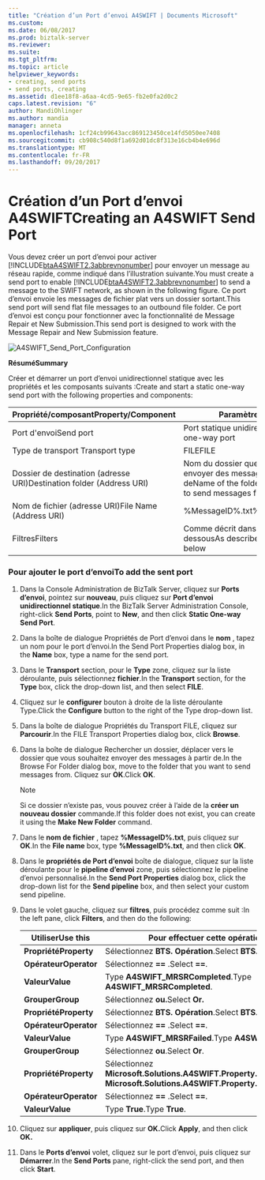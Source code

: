 ```yaml
---
title: "Création d’un Port d’envoi A4SWIFT | Documents Microsoft"
ms.custom: 
ms.date: 06/08/2017
ms.prod: biztalk-server
ms.reviewer: 
ms.suite: 
ms.tgt_pltfrm: 
ms.topic: article
helpviewer_keywords:
- creating, send ports
- send ports, creating
ms.assetid: d1ee18f8-a6aa-4cd5-9e65-fb2e0fa2d0c2
caps.latest.revision: "6"
author: MandiOhlinger
ms.author: mandia
manager: anneta
ms.openlocfilehash: 1cf24cb99643acc869123450ce14fd5050ee7408
ms.sourcegitcommit: cb908c540d8f1a692d01dc8f313e16cb4b4e696d
ms.translationtype: MT
ms.contentlocale: fr-FR
ms.lasthandoff: 09/20/2017
---
```

# <a name="creating-an-a4swift-send-port"></a><span data-ttu-id="55c39-102">Création d’un Port d’envoi A4SWIFT</span><span class="sxs-lookup"><span data-stu-id="55c39-102">Creating an A4SWIFT Send Port</span></span>
<span data-ttu-id="55c39-103">Vous devez créer un port d’envoi pour activer [!INCLUDE[btaA4SWIFT2.3abbrevnonumber](../../includes/btaa4swift2-3abbrevnonumber-md.md)] pour envoyer un message au réseau rapide, comme indiqué dans l’illustration suivante.</span><span class="sxs-lookup"><span data-stu-id="55c39-103">You must create a send port to enable [!INCLUDE[btaA4SWIFT2.3abbrevnonumber](../../includes/btaa4swift2-3abbrevnonumber-md.md)] to send a message to the SWIFT network, as shown in the following figure.</span></span> <span data-ttu-id="55c39-104">Ce port d’envoi envoie les messages de fichier plat vers un dossier sortant.</span><span class="sxs-lookup"><span data-stu-id="55c39-104">This send port will send flat file messages to an outbound file folder.</span></span> <span data-ttu-id="55c39-105">Ce port d’envoi est conçu pour fonctionner avec la fonctionnalité de Message Repair et New Submission.</span><span class="sxs-lookup"><span data-stu-id="55c39-105">This send port is designed to work with the Message Repair and New Submission feature.</span></span>  
  
 ![](../../adapters-and-accelerators/accelerator-swift/media/a4swift-send-port-configuration.gif "A4SWIFT_Send_Port_Configuration")  
  
 <span data-ttu-id="55c39-106">**Résumé**</span><span class="sxs-lookup"><span data-stu-id="55c39-106">**Summary**</span></span>  
  
 <span data-ttu-id="55c39-107">Créer et démarrer un port d’envoi unidirectionnel statique avec les propriétés et les composants suivants :</span><span class="sxs-lookup"><span data-stu-id="55c39-107">Create and start a static one-way send port with the following properties and components:</span></span>  
  
|<span data-ttu-id="55c39-108">Propriété/composant</span><span class="sxs-lookup"><span data-stu-id="55c39-108">Property/Component</span></span>|<span data-ttu-id="55c39-109">Paramètre</span><span class="sxs-lookup"><span data-stu-id="55c39-109">Setting</span></span>|  
|-------------------------|-------------|  
|<span data-ttu-id="55c39-110">Port d'envoi</span><span class="sxs-lookup"><span data-stu-id="55c39-110">Send port</span></span>|<span data-ttu-id="55c39-111">Port statique unidirectionnel</span><span class="sxs-lookup"><span data-stu-id="55c39-111">Static one-way port</span></span>|  
|<span data-ttu-id="55c39-112">Type de transport </span><span class="sxs-lookup"><span data-stu-id="55c39-112">Transport type</span></span>|<span data-ttu-id="55c39-113">FILE</span><span class="sxs-lookup"><span data-stu-id="55c39-113">FILE</span></span>|  
|<span data-ttu-id="55c39-114">Dossier de destination (adresse URI)</span><span class="sxs-lookup"><span data-stu-id="55c39-114">Destination folder (Address URI)</span></span>|<span data-ttu-id="55c39-115">Nom du dossier que vous souhaitez envoyer des messages à partir de</span><span class="sxs-lookup"><span data-stu-id="55c39-115">Name of the folder that you want to send messages from</span></span>|  
|<span data-ttu-id="55c39-116">Nom de fichier (adresse URI)</span><span class="sxs-lookup"><span data-stu-id="55c39-116">File Name (Address URI)</span></span>|<span data-ttu-id="55c39-117">%MessageID%.txt</span><span class="sxs-lookup"><span data-stu-id="55c39-117">%MessageID%.txt</span></span>|  
|<span data-ttu-id="55c39-118">Filtres</span><span class="sxs-lookup"><span data-stu-id="55c39-118">Filters</span></span>|<span data-ttu-id="55c39-119">Comme décrit dans le tableau ci-dessous</span><span class="sxs-lookup"><span data-stu-id="55c39-119">As described in the table below</span></span>|  
  
### <a name="to-add-the-sent-port"></a><span data-ttu-id="55c39-120">Pour ajouter le port d’envoi</span><span class="sxs-lookup"><span data-stu-id="55c39-120">To add the sent port</span></span>  
  
1.  <span data-ttu-id="55c39-121">Dans la Console Administration de BizTalk Server, cliquez sur **Ports d’envoi**, pointez sur **nouveau**, puis cliquez sur **Port d’envoi unidirectionnel statique**.</span><span class="sxs-lookup"><span data-stu-id="55c39-121">In the BizTalk Server Administration Console, right-click **Send Ports**, point to **New**, and then click **Static One-way Send Port**.</span></span>  
  
2.  <span data-ttu-id="55c39-122">Dans la boîte de dialogue Propriétés de Port d’envoi dans le **nom** , tapez un nom pour le port d’envoi.</span><span class="sxs-lookup"><span data-stu-id="55c39-122">In the Send Port Properties dialog box, in the **Name** box, type a name for the send port.</span></span>  
  
3.  <span data-ttu-id="55c39-123">Dans le **Transport** section, pour le **Type** zone, cliquez sur la liste déroulante, puis sélectionnez **fichier**.</span><span class="sxs-lookup"><span data-stu-id="55c39-123">In the **Transport** section, for the **Type** box, click the drop-down list, and then select **FILE**.</span></span>  
  
4.  <span data-ttu-id="55c39-124">Cliquez sur le **configurer** bouton à droite de la liste déroulante Type.</span><span class="sxs-lookup"><span data-stu-id="55c39-124">Click the **Configure** button to the right of the Type drop-down list.</span></span>  
  
5.  <span data-ttu-id="55c39-125">Dans la boîte de dialogue Propriétés du Transport FILE, cliquez sur **Parcourir**.</span><span class="sxs-lookup"><span data-stu-id="55c39-125">In the FILE Transport Properties dialog box, click **Browse**.</span></span>  
  
6.  <span data-ttu-id="55c39-126">Dans la boîte de dialogue Rechercher un dossier, déplacer vers le dossier que vous souhaitez envoyer des messages à partir de.</span><span class="sxs-lookup"><span data-stu-id="55c39-126">In the Browse For Folder dialog box, move to the folder that you want to send messages from.</span></span> <span data-ttu-id="55c39-127">Cliquez sur **OK**.</span><span class="sxs-lookup"><span data-stu-id="55c39-127">Click **OK**.</span></span>  
  
    > [!NOTE]
    >  <span data-ttu-id="55c39-128">Si ce dossier n’existe pas, vous pouvez créer à l’aide de la **créer un nouveau dossier** commande.</span><span class="sxs-lookup"><span data-stu-id="55c39-128">If this folder does not exist, you can create it using the **Make New Folder** command.</span></span>  
  
7.  <span data-ttu-id="55c39-129">Dans le **nom de fichier** , tapez **%MessageID%.txt**, puis cliquez sur **OK**.</span><span class="sxs-lookup"><span data-stu-id="55c39-129">In the **File name** box, type **%MessageID%.txt**, and then click **OK**.</span></span>  
  
8.  <span data-ttu-id="55c39-130">Dans le **propriétés de Port d’envoi** boîte de dialogue, cliquez sur la liste déroulante pour le **pipeline d’envoi** zone, puis sélectionnez le pipeline d’envoi personnalisé.</span><span class="sxs-lookup"><span data-stu-id="55c39-130">In the **Send Port Properties** dialog box, click the drop-down list for the **Send pipeline** box, and then select your custom send pipeline.</span></span>  
  
9. <span data-ttu-id="55c39-131">Dans le volet gauche, cliquez sur **filtres**, puis procédez comme suit :</span><span class="sxs-lookup"><span data-stu-id="55c39-131">In the left pane, click **Filters**, and then do the following:</span></span>  
  
    |<span data-ttu-id="55c39-132">Utiliser</span><span class="sxs-lookup"><span data-stu-id="55c39-132">Use this</span></span>|<span data-ttu-id="55c39-133">Pour effectuer cette opération</span><span class="sxs-lookup"><span data-stu-id="55c39-133">To do this</span></span>|  
    |--------------|----------------|  
    |<span data-ttu-id="55c39-134">**Propriété**</span><span class="sxs-lookup"><span data-stu-id="55c39-134">**Property**</span></span>|<span data-ttu-id="55c39-135">Sélectionnez **BTS. Opération**.</span><span class="sxs-lookup"><span data-stu-id="55c39-135">Select **BTS.Operation**.</span></span>|  
    |<span data-ttu-id="55c39-136">**Opérateur**</span><span class="sxs-lookup"><span data-stu-id="55c39-136">**Operator**</span></span>|<span data-ttu-id="55c39-137">Sélectionnez  **==** .</span><span class="sxs-lookup"><span data-stu-id="55c39-137">Select **==**.</span></span>|  
    |<span data-ttu-id="55c39-138">**Valeur**</span><span class="sxs-lookup"><span data-stu-id="55c39-138">**Value**</span></span>|<span data-ttu-id="55c39-139">Type **A4SWIFT_MRSRCompleted**.</span><span class="sxs-lookup"><span data-stu-id="55c39-139">Type **A4SWIFT_MRSRCompleted**.</span></span>|  
    |<span data-ttu-id="55c39-140">**Grouper**</span><span class="sxs-lookup"><span data-stu-id="55c39-140">**Group**</span></span>|<span data-ttu-id="55c39-141">Sélectionnez **ou.**</span><span class="sxs-lookup"><span data-stu-id="55c39-141">Select **Or.**</span></span>|  
    |<span data-ttu-id="55c39-142">**Propriété**</span><span class="sxs-lookup"><span data-stu-id="55c39-142">**Property**</span></span>|<span data-ttu-id="55c39-143">Sélectionnez **BTS. Opération**.</span><span class="sxs-lookup"><span data-stu-id="55c39-143">Select **BTS.Operation**.</span></span>|  
    |<span data-ttu-id="55c39-144">**Opérateur**</span><span class="sxs-lookup"><span data-stu-id="55c39-144">**Operator**</span></span>|<span data-ttu-id="55c39-145">Sélectionnez  **==** .</span><span class="sxs-lookup"><span data-stu-id="55c39-145">Select **==**.</span></span>|  
    |<span data-ttu-id="55c39-146">**Valeur**</span><span class="sxs-lookup"><span data-stu-id="55c39-146">**Value**</span></span>|<span data-ttu-id="55c39-147">Type **A4SWIFT_MRSRFailed**.</span><span class="sxs-lookup"><span data-stu-id="55c39-147">Type **A4SWIFT_MRSRFailed**.</span></span>|  
    |<span data-ttu-id="55c39-148">**Grouper**</span><span class="sxs-lookup"><span data-stu-id="55c39-148">**Group**</span></span>|<span data-ttu-id="55c39-149">Sélectionnez **ou**.</span><span class="sxs-lookup"><span data-stu-id="55c39-149">Select **Or**.</span></span>|  
    |<span data-ttu-id="55c39-150">**Propriété**</span><span class="sxs-lookup"><span data-stu-id="55c39-150">**Property**</span></span>|<span data-ttu-id="55c39-151">Sélectionnez **Microsoft.Solutions.A4SWIFT.Property.A4SWIFT_Failed**.</span><span class="sxs-lookup"><span data-stu-id="55c39-151">Select **Microsoft.Solutions.A4SWIFT.Property.A4SWIFT_Failed**.</span></span>|  
    |<span data-ttu-id="55c39-152">**Opérateur**</span><span class="sxs-lookup"><span data-stu-id="55c39-152">**Operator**</span></span>|<span data-ttu-id="55c39-153">Sélectionnez  **==** .</span><span class="sxs-lookup"><span data-stu-id="55c39-153">Select **==**.</span></span>|  
    |<span data-ttu-id="55c39-154">**Valeur**</span><span class="sxs-lookup"><span data-stu-id="55c39-154">**Value**</span></span>|<span data-ttu-id="55c39-155">Type **True**.</span><span class="sxs-lookup"><span data-stu-id="55c39-155">Type **True**.</span></span>|  
  
10. <span data-ttu-id="55c39-156">Cliquez sur **appliquer**, puis cliquez sur **OK.**</span><span class="sxs-lookup"><span data-stu-id="55c39-156">Click **Apply**, and then click **OK.**</span></span>  
  
11. <span data-ttu-id="55c39-157">Dans le **Ports d’envoi** volet, cliquez sur le port d’envoi, puis cliquez sur **Démarrer**.</span><span class="sxs-lookup"><span data-stu-id="55c39-157">In the **Send Ports** pane, right-click the send port, and then click **Start**.</span></span>
